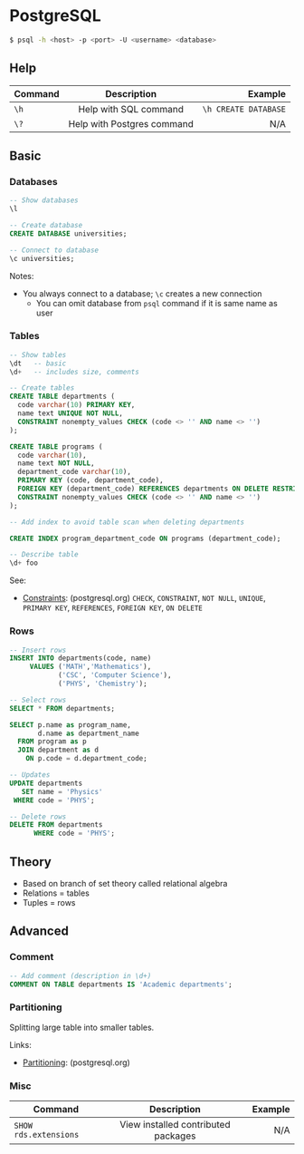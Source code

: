 # PostgreSQL

```sh
$ psql -h <host> -p <port> -U <username> <database>
```

## Help

| Command       | Description   | Example |
| ------------- |:-------------:| -------:|
| `\h` | Help with SQL command | `\h CREATE DATABASE` |
| `\?` | Help with Postgres command | N/A |

## Basic

### Databases

```sql
-- Show databases
\l

-- Create database
CREATE DATABASE universities;

-- Connect to database
\c universities;
```

Notes:
* You always connect to a database; `\c` creates a new connection
  - You can omit database from `psql` command if it is same name as user

### Tables

```sql
-- Show tables
\dt   -- basic
\d+   -- includes size, comments

-- Create tables
CREATE TABLE departments (
  code varchar(10) PRIMARY KEY,
  name text UNIQUE NOT NULL,
  CONSTRAINT nonempty_values CHECK (code <> '' AND name <> '')
);

CREATE TABLE programs (
  code varchar(10),
  name text NOT NULL,
  department_code varchar(10),
  PRIMARY KEY (code, department_code),
  FOREIGN KEY (department_code) REFERENCES departments ON DELETE RESTRICT,
  CONSTRAINT nonempty_values CHECK (code <> '' AND name <> '')
);

-- Add index to avoid table scan when deleting departments

CREATE INDEX program_department_code ON programs (department_code);

-- Describe table
\d+ foo
```

See:
* [Constraints](https://www.postgresql.org/docs/9.2/static/ddl-constraints.html): (postgresql.org) `CHECK`, `CONSTRAINT`, `NOT NULL`, `UNIQUE`, `PRIMARY KEY`, `REFERENCES`, `FOREIGN KEY`, `ON DELETE`

### Rows

```sql
-- Insert rows
INSERT INTO departments(code, name)
     VALUES ('MATH','Mathematics'),
            ('CSC', 'Computer Science'),
            ('PHYS', 'Chemistry');

-- Select rows
SELECT * FROM departments;

SELECT p.name as program_name,
       d.name as department_name
  FROM program as p
  JOIN department as d
    ON p.code = d.department_code;

-- Updates
UPDATE departments
   SET name = 'Physics'
 WHERE code = 'PHYS';

-- Delete rows
DELETE FROM departments
      WHERE code = 'PHYS';
```

## Theory
* Based on branch of set theory called relational algebra
* Relations = tables
* Tuples = rows

## Advanced

### Comment

```sql
-- Add comment (description in \d+)
COMMENT ON TABLE departments IS 'Academic departments';
```

### Partitioning
Splitting large table into smaller tables.

Links:
* [Partitioning](https://www.postgresql.org/docs/9.1/static/ddl-partitioning.html): (postgresql.org)

### Misc

| Command       | Description   | Example |
| ------------- |:-------------:| -------:|
| `SHOW rds.extensions` | View installed contributed packages | N/A |
